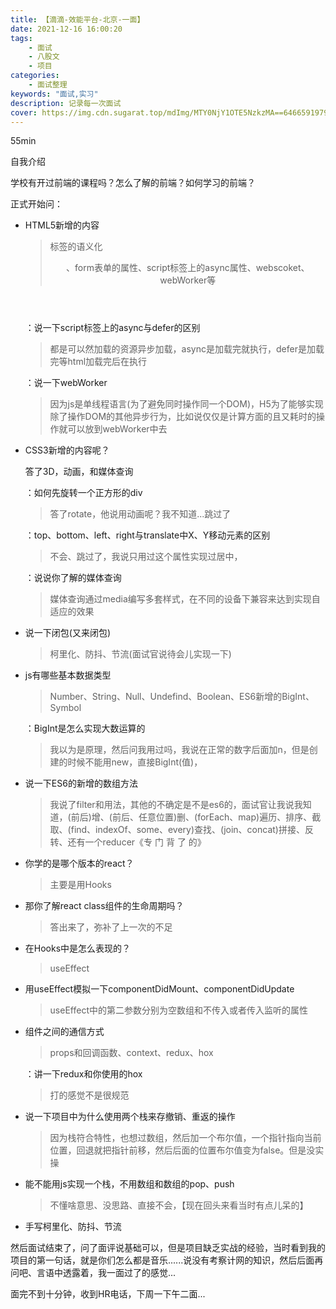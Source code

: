 ```yaml
---
title: 【滴滴-效能平台-北京-一面】
date: 2021-12-16 16:00:20
tags:
    - 面试
    - 八股文
    - 项目
categories:
    - 面试整理
keywords: "面试,实习"
description: 记录每一次面试
cover: https://img.cdn.sugarat.top/mdImg/MTY0NjY1OTE5NzkzMA==646659197930
---
```


55min

自我介绍

学校有开过前端的课程吗？怎么了解的前端？如何学习的前端？

正式开始问：

- HTML5新增的内容

  > 标签的语义化<header><nav><section><article><footer>、form表单的属性、script标签上的async属性、webscoket、webWorker等

  ：说一下script标签上的async与defer的区别

  > 都是可以然加载的资源异步加载，async是加载完就执行，defer是加载完等html加载完后在执行

  ：说一下webWorker

  > 因为js是单线程语言(为了避免同时操作同一个DOM)，H5为了能够实现除了操作DOM的其他异步行为，比如说仅仅是计算方面的且又耗时的操作就可以放到webWorker中去

- CSS3新增的内容呢？

  答了3D，动画，和媒体查询

  ：如何先旋转一个正方形的div

  > 答了rotate，他说用动画呢？我不知道...跳过了

  ：top、bottom、left、right与translate中X、Y移动元素的区别

  > 不会、跳过了，我说只用过这个属性实现过居中，

  ：说说你了解的媒体查询

  > 媒体查询通过media编写多套样式，在不同的设备下兼容来达到实现自适应的效果

- 说一下闭包(又来闭包)

  > 柯里化、防抖、节流(面试官说待会儿实现一下)

- js有哪些基本数据类型

  > Number、String、Null、Undefind、Boolean、ES6新增的BigInt、Symbol

  ：BigInt是怎么实现大数运算的

  > 我以为是原理，然后问我用过吗，我说在正常的数字后面加n，但是创建的时候不能用new，直接BigInt(值)，

- 说一下ES6的新增的数组方法

  > 我说了filter和用法，其他的不确定是不是es6的，面试官让我说我知道，(前后)增、(前后、任意位置)删、(forEach、map)遍历、排序、截取、(find、indexOf、some、every)查找、(join、concat)拼接、反转、还有一个reducer《专 门 背 了 的》

- 你学的是哪个版本的react？

  > 主要是用Hooks

- 那你了解react class组件的生命周期吗？

  > 答出来了，弥补了上一次的不足

- 在Hooks中是怎么表现的？

  > useEffect

- 用useEffect模拟一下componentDidMount、componentDidUpdate

  > useEffect中的第二参数分别为空数组和不传入或者传入监听的属性

- 组件之间的通信方式

  > props和回调函数、context、redux、hox

  ：讲一下redux和你使用的hox

  > 打的感觉不是很规范

- 说一下项目中为什么使用两个栈来存撤销、重返的操作

  > 因为栈符合特性，也想过数组，然后加一个布尔值，一个指针指向当前位置，回退就把指针前移，然后后面的位置布尔值变为false。但是没实操

- 能不能用js实现一个栈，不用数组和数组的pop、push

  > 不懂啥意思、没思路、直接不会，【现在回头来看当时有点儿呆的】

- 手写柯里化、防抖、节流

然后面试结束了，问了面评说基础可以，但是项目缺乏实战的经验，当时看到我的项目的第一句话，就是你们怎么都是音乐......说没有考察计网的知识，然后后面再问吧、言语中透露着，我一面过了的感觉...

面完不到十分钟，收到HR电话，下周一下午二面...

